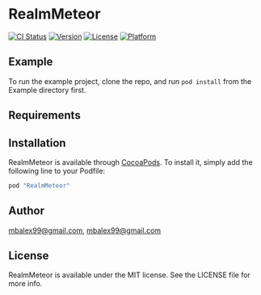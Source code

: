# RealmMeteor

[![CI Status](http://img.shields.io/travis/mbalex99@gmail.com/RealmMeteor.svg?style=flat)](https://travis-ci.org/mbalex99@gmail.com/RealmMeteor)
[![Version](https://img.shields.io/cocoapods/v/RealmMeteor.svg?style=flat)](http://cocoapods.org/pods/RealmMeteor)
[![License](https://img.shields.io/cocoapods/l/RealmMeteor.svg?style=flat)](http://cocoapods.org/pods/RealmMeteor)
[![Platform](https://img.shields.io/cocoapods/p/RealmMeteor.svg?style=flat)](http://cocoapods.org/pods/RealmMeteor)

## Example

To run the example project, clone the repo, and run `pod install` from the Example directory first.

## Requirements

## Installation

RealmMeteor is available through [CocoaPods](http://cocoapods.org). To install
it, simply add the following line to your Podfile:

```ruby
pod "RealmMeteor"
```

## Author

mbalex99@gmail.com, mbalex99@gmail.com

## License

RealmMeteor is available under the MIT license. See the LICENSE file for more info.
